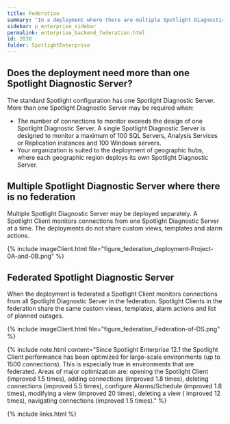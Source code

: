```yaml
---
title: Federation
summary: "In a deployment where there are multiple Spotlight Diagnostic Server you may choose to federate the deployment."
sidebar: p_enterprise_sidebar
permalink: enterprise_backend_federation.html
id: 2030
folder: SpotlightEnterprise
---
```



## Does the deployment need more than one Spotlight Diagnostic Server?

The standard Spotlight configuration has one Spotlight Diagnostic Server. More than one Spotlight Diagnostic Server may be required when:

* The number of connections to monitor exceeds the design of one Spotlight Diagnostic Server. A single Spotlight Diagnostic Server is designed to monitor a maximum of 100 SQL Servers, Analysis Services or Replication instances and 100 Windows servers.
* Your organization is suited to the deployment of geographic hubs, where each geographic region deploys its own Spotlight Diagnostic Server.

## Multiple Spotlight Diagnostic Server where there is no federation

Multiple Spotlight Diagnostic Server may be deployed separately. A Spotlight Client monitors connections from one Spotlight Diagnostic Server at a time. The deployments do not share custom views, templates and alarm actions.

{% include imageClient.html file="figure_federation_deployment-Project-0A-and-0B.png" %}

## Federated Spotlight Diagnostic Server

When the deployment is federated a Spotlight Client monitors connections from all Spotlight Diagnostic Server in the federation. Spotlight Clients in the federation share the same custom views, templates, alarm actions and list of planned outages.

{% include imageClient.html file="figure_federation_Federation-of-DS.png" %}

{% include note.html content="Since Spotlight Enterprise 12.1 the Spotlight Client performance has been optimized for large-scale environments (up to 1500 connections). This is especially true in environments that are federated. Areas of major optimization are: opening the Spotlight Client (improved 1.5 times), adding connections (improved 1.8 times), deleting connections (improved 5.5 times), configure Alarms/Schedule (improved 1.8 times), modifying a view (improved 20 times), deleting a view ( improved 12 times), navigating connections (improved 1.5 times)." %}



{% include links.html %}
